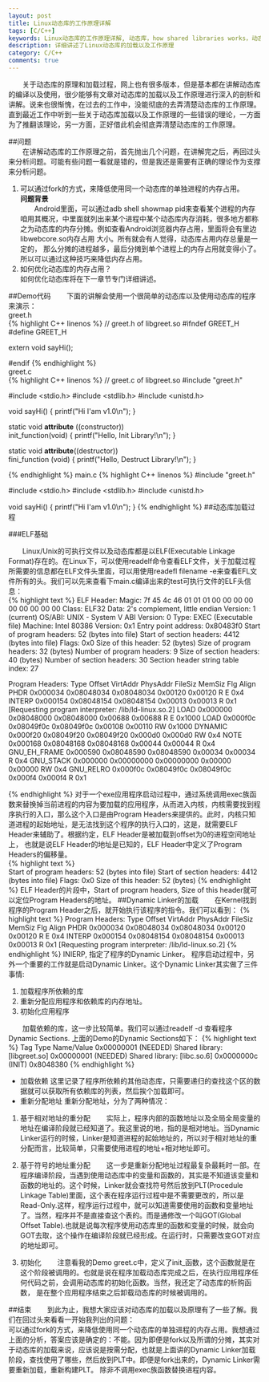 ```yaml
---
layout: post
title: Linux动态库的工作原理详解
tags: [C/C++]
keywords: Linux动态库的工作原理详解, 动态库，how shared libraries works，动态库加载, shared library, Android动态库
description: 详细讲述了Linux动态库的加载以及工作原理
category: C/C++
comments: true
---
```

&emsp;&emsp;关于动态库的原理和加载过程，网上也有很多版本，但是基本都在讲解动态库的编译以及使用，很少能够有文章对动态库的加载以及工作原理进行深入的剖析和讲解。说来也很惭愧，在过去的工作中，没能彻底的去弄清楚动态库的工作原理。直到最近工作中听到一些关于动态库加载以及工作原理的一些错误的理论，一方面为了推翻该理论，另一方面，正好借此机会彻底弄清楚动态库的工作原理。     

##问题         
&emsp;&emsp;在讲解动态库的工作原理之前，首先抛出几个问题，在讲解完之后，再回过头来分析问题。可能有些问题一看就是错的，但是我还是需要有正确的理论作为支撑来分析问题。    
1. 可以通过fork的方式，来降低使用同一个动态库的单独进程的内存占用。  
__问题背景__   
&emsp;&emsp;Android里面，可以通过adb shell showmap pid来查看某个进程的内存咱用其概况，中里面就列出来某个进程中某个动态库内存消耗，很多地方都称之为动态库的内存分摊。例如查看Android浏览器内存占用，里面将会有里边libwebcore.so内存占用 大小。所有就会有人觉得，动态库占用内存总量是一定的， 那么分摊的进程越多，最后分摊到单个进程上的内存占用就变得小了。所以可以通过这种技巧来降低内存占用。   
2. 如何优化动态库的内存占用？   
如何优化动态库将在下一章节专门详细讲述。

##Demo代码
&emsp;&emsp;下面的讲解会使用一个很简单的动态库以及使用动态库的程序来演示：    
greet.h   
{% highlight C++ linenos %}
// greet.h of libgreet.so
#ifndef GREET_H
#define GREET_H


extern void sayHi();



#endif
{% endhighlight %}  
greet.c    
{% highlight C++ linenos %}
// greet.c of libgreet.so
#include "greet.h"

#include <stdio.h>
#include <stdlib.h>
#include <unistd.h>

void sayHi() {
    printf("Hi I'am v1.0\n");
}

static void __attribute__ ((constructor)) \
init_function(void)
{
    printf("Hello, Init Library!\n");
}

static void __attribute__((destructor)) \
fini_function (void)
{
    printf("Hello, Destruct Library!\n");
}

{% endhighlight %}
main.c
{% highlight C++ linenos %}
#include "greet.h"

#include <stdio.h>
#include <stdlib.h>
#include <unistd.h>

void sayHi() {
    printf("Hi I'am v1.0\n");
}
{% endhighlight %}
##动态库加载过程

###ELF基础

&emsp;&emsp;Linux/Unix的可执行文件以及动态库都是以ELF(Executable Linkage Format)存在的。在Linux下，可以使用readelf命令查看ELF文件，关于加载过程所需要的信息都在ELF文件头里面，可以用使用readefl filename -e来查看EFL文件所有的头。我们可以先来查看下main.c编译出来的test可执行文件的ELF头信息：   
{% highlight text %}
ELF Header:
  Magic:   7f 45 4c 46 01 01 01 00 00 00 00 00 00 00 00 00 
  Class:                             ELF32
  Data:                              2's complement, little endian
  Version:                           1 (current)
  OS/ABI:                            UNIX - System V
  ABI Version:                       0
  Type:                              EXEC (Executable file)
  Machine:                           Intel 80386
  Version:                           0x1
  Entry point address:               0x80483f0
  Start of program headers:          52 (bytes into file)
  Start of section headers:          4412 (bytes into file)
  Flags:                             0x0
  Size of this header:               52 (bytes)
  Size of program headers:           32 (bytes)
  Number of program headers:         9
  Size of section headers:           40 (bytes)
  Number of section headers:         30
  Section header string table index: 27


Program Headers:
  Type           Offset   VirtAddr   PhysAddr   FileSiz MemSiz  Flg Align
  PHDR           0x000034 0x08048034 0x08048034 0x00120 0x00120 R E 0x4
  INTERP         0x000154 0x08048154 0x08048154 0x00013 0x00013 R   0x1
      [Requesting program interpreter: /lib/ld-linux.so.2]
  LOAD           0x000000 0x08048000 0x08048000 0x00688 0x00688 R E 0x1000
  LOAD           0x000f0c 0x08049f0c 0x08049f0c 0x00108 0x00110 RW  0x1000
  DYNAMIC        0x000f20 0x08049f20 0x08049f20 0x000d0 0x000d0 RW  0x4
  NOTE           0x000168 0x08048168 0x08048168 0x00044 0x00044 R   0x4
  GNU_EH_FRAME   0x000590 0x08048590 0x08048590 0x00034 0x00034 R   0x4
  GNU_STACK      0x000000 0x00000000 0x00000000 0x00000 0x00000 RW  0x4
  GNU_RELRO      0x000f0c 0x08049f0c 0x08049f0c 0x000f4 0x000f4 R   0x1
  
{% endhighlight %}
对于一个exe应用程序启动过程中，通过系统调用exec族函数来替换掉当前进程的内容为要加载的应用程序，从而进入内核，内核需要找到程序执行的入口，那么这个入口是由Program Headers来提供的。此时，内核只知道进程的起始地址，是无法找到这个程序的执行入口的，这是，就需要ELF Header来辅助了。根据约定，ELF Header是被加载到offset为0的进程空间地址上， 也就是说ELF Header的地址是已知的，ELF Header中定义了Program Headers的偏移量。   
{% highlight text %}   
Start of program headers:          52 (bytes into file)
Start of section headers:          4412 (bytes into file)
Flags:                             0x0
Size of this header:               52 (bytes)
{% endhighlight %}
ELF Header的片段中，Start of program headers, Size of this header就可以定位Program Headers的地址。
##Dynamic Linker的加载
&emsp;&emsp;在Kernel找到程序的Program Header之后，就开始执行该程序的指令。我们可以看到：
{% highlight text %}
Program Headers:
  Type           Offset   VirtAddr   PhysAddr   FileSiz MemSiz  Flg Align
  PHDR           0x000034 0x08048034 0x08048034 0x00120 0x00120 R E 0x4
  INTERP         0x000154 0x08048154 0x08048154 0x00013 0x00013 R   0x1
      [Requesting program interpreter: /lib/ld-linux.so.2]
{% endhighlight %}
INIERP, 指定了程序的Dynamic Linker。 程序启动过程中，另外一个重要的工作就是启动Dynamic Linker。这个Dynamic Linker其实做了三件事情:   

1. 加载程序所依赖的库
2. 重新分配应用程序和依赖库的内存地址。
3. 初始化应用程序    

&emsp;&emsp;加载依赖的库，这一步比较简单。我们可以通过readelf -d 查看程序Dynamic Sections. 上面的Demo的Dynamic Sections如下：
{% highlight text %}
  Tag        Type                         Name/Value
 0x00000001 (NEEDED)                     Shared library: [libgreet.so]
 0x00000001 (NEEDED)                     Shared library: [libc.so.6]
 0x0000000c (INIT)                       0x8048380
{% endhighlight %}
+ 加载依赖
这里记录了程序所依赖的其他动态库，只需要递归的查找这个区的数据就可以获取所有依赖库的列表，然后挨个加载即可。
+ 重新分配地址
重新分配地址，分为了两种情况：

1. 基于相对地址的重分配
&emsp;&emsp;实际上，程序内部的函数地址以及全局全局变量的地址在编译阶段就已经知道了。我这里说的地，指的是相对地址。当Dynamic Linker运行的时候，Linker是知道进程的起始地址的，所以对于相对地址的重分配而言，比较简单，只需要使用进程的地址+相对地址即可。

2. 基于符号的地址重分配
&emsp;&emsp;这一步是重新分配地址过程最复杂最耗时一部。在程序编译阶段，当遇到使用动态库中的变量和函数的，其实是不知道该变量和函数的地址的。这个时候，Linker就会查找符号然后放到PLT(Procedule Linkage Table)里面，这个表在程序运行过程中是不需要更改的，所以是Read-Only.这样，程序运行过程中，就可以知道需要使用的函数和变量地址了。当然，程序并不是直接查这个表的。而是通修改一个叫GOT(Global Offset Table).也就是说每次程序使用动态库里的函数和变量的时候，就会向GOT去取，这个操作在编译阶段就已经形成。在运行时，只需要改变GOT对应的地址即可。

3. 初始化
&emsp;&emsp;注意看我的Demo greet.c中，定义了init_函数，这个函数就是在这个阶段被调用的。也就是说在程序加载动态库完成之后，在执行应用程序任何代码之前，会调用动态库的初始化函数。当然，我还定了动态库的析购函数， 是在整个应用程序结束之后卸载动态库的时候被调用的。
  
  
##结束
&emsp;&emsp;到此为止，我想大家应该对动态库的加载以及原理有了一些了解。我们在回过头来看看一开始我列出的问题：   
可以通过fork的方式，来降低使用同一个动态库的单独进程的内存占用。我想通过上面的分析，答案应该是确定的：不能。因为即便是fork以及所谓的分摊，其实对于动态库的加载来说，应该说是按需分配，也就是上面讲的Dynamic Linker加载阶段，查找使用了哪些，然后放到PLT中。即便是fork出来的，Dynamic Linker需要重新加载，重新构建PLT。 除非不调用exec族函数替换进程内容。

